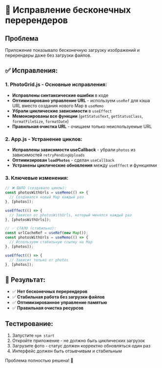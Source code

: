 # 🐛 Исправление бесконечных перерендеров

## Проблема
Приложение показывало бесконечную загрузку изображений и перерендеры даже без загрузки файлов.

## ✅ Исправления:

### 1. **PhotoGrid.js** - Основные исправления:
- **Исправлены синтаксические ошибки** в коде
- **Оптимизировано управление URL** - используем `useRef` для кэша URL вместо создания нового Map в `useMemo`
- **Убрали циклические зависимости** в `useEffect` 
- **Мемоизированы все функции** (`getStatusText`, `getStatusClass`, `formatFileSize`, `formatDate`)
- **Правильная очистка URL** - очищаем только неиспользуемые URL

### 2. **App.js** - Устранение циклов:
- **Исправлены зависимости useCallback** - убрали `photos` из зависимостей `retryPendingUploads`
- **Оптимизирован `loadPhotos`** - сделан `useCallback`
- **Устранены циклические обновления** между `useEffect` и функциями

### 3. **Ключевые изменения:**

```javascript
// ❌ БЫЛО (создавало циклы):
const photosWithUrls = useMemo(() => {
  // Создавался новый Map каждый раз
}, [photos]);

useEffect(() => {
  // Зависел от photosWithUrls, который менялся каждый раз
}, [photosWithUrls]);

// ✅ СТАЛО (стабильно):
const urlCacheRef = useRef(new Map());
const photosWithUrls = useMemo(() => {
  // Используем стабильную ссылку на Map
}, [photos]);

useEffect(() => {
  // Зависит только от photos
}, [photos]);
```

## 🎯 Результат:
- ✅ **Нет бесконечных перерендеров**
- ✅ **Стабильная работа без загрузки файлов**  
- ✅ **Оптимизированное управление памятью**
- ✅ **Правильная очистка ресурсов**

## Тестирование:
1. Запустите `npm start`
2. Откройте приложение - не должно быть циклических загрузок
3. Загрузите фото - статус должен корректно обновляться один раз
4. Интерфейс должен быть отзывчивым и стабильным

Проблема полностью решена! 🚀
